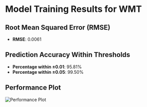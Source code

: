 # Model Training Results for WMT

## Root Mean Squared Error (RMSE)
- **RMSE**: 0.0061

## Prediction Accuracy Within Thresholds
- **Percentage within ±0.01**: 95.81%
- **Percentage within ±0.05**: 99.50%

## Performance Plot
![Performance Plot](../imgs/WMT.png)
